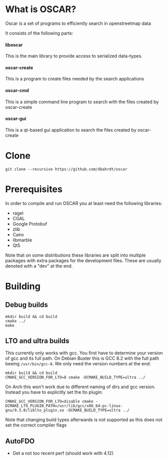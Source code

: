 
# What is OSCAR?

Oscar is a set of programs to efficiently search in openstreetmap data

It consists of the following parts:

#### liboscar
This is the main library to provide access to serialized data-types.

#### oscar-create
This is a program to create files needed by the search applications

#### oscar-cmd
This is a simple command line program to search with the files created by oscar-create

#### oscar-gui
This is a qt-based gui application to search the files created by oscar-create

# Clone
```
git clone --recursive https://github.com/dbahrdt/oscar
```

# Prerequisites
In order to compile and run OSCAR you at least need the following libraries:

- ragel
- CGAL
- Google Protobuf
- zlib
- Cairo
- libmarble
- Qt5


Note that on some distributions these libraries are split into multiple packages with extra packages for the development files.
These are usually denoted with a "dev" at the end.

# Building

## Debug builds
```
mkdir build && cd build
cmake ../
make
```

## LTO and ultra builds
This currently only works with gcc. You first have to determine your version of gcc and its full path.
On Debian Buster this is GCC 8.2 with the full path beeing `/usr/bin/gcc-8`.
We only need the version numbers at the end:

```
mkdir build && cd build
CMAKE_GCC_VERSION_FOR_LTO=8 cmake -DCMAKE_BUILD_TYPE=ultra ../
```
On Arch this won't work due to different naming of dirs and gcc version. Instead you have to explicitly set the lto plugin:
```
CMAKE_GCC_VERSION_FOR_LTO=disable cmake -DCMAKE_LTO_PLUGIN_PATH=/usr/lib/gcc/x86_64-pc-linux-gnu/9.3.0/liblto_plugin.so -DCMAKE_BUILD_TYPE=ultra ../
```

Note that changing build types afterwards is not supported as this does not set the correct compiler flags

## AutoFDO
 * Get a not too recent perf (should work with 4.12)


